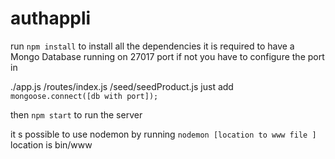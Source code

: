 # authappli

run `npm install` to install all the dependencies 
it is required to have a Mongo Database running on 27017 port if not you have to configure the port in 

./app.js
/routes/index.js 
/seed/seedProduct.js 
just add `mongoose.connect([db with port]);`


then `npm start`  to run the server 


it s possible to use nodemon by running `nodemon [location to www file ]` location is bin/www 

